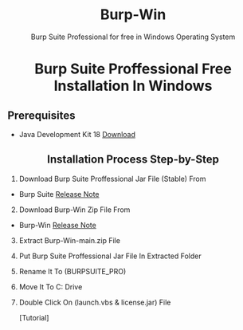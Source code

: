 <h1 align="center">Burp-Win </h1>
<p align="center">Burp Suite Professional for free in Windows Operating System</p>

<h1 align="center">Burp Suite Proffessional Free Installation In Windows  </h1>

 ## Prerequisites 
 - Java Development Kit 18 [Download](https://download.oracle.com/java/18/latest/jdk-18_windows-x64_bin.exe)
 
 <h2 align="center"> Installation Process Step-by-Step </h2>
 
 1. Download Burp Suite Proffessional Jar File (Stable) From 
 -  Burp Suite [Release Note](https://portswigger.net/burp/releases#professional) 
 2. Download Burp-Win Zip File From
 -  Burp-Win [Release Note](https://github.com/Kum4r-Princ3/Burp-Win/archive/refs/heads/main.zip) 
 3. Extract Burp-Win-main.zip File
 
 4. Put Burp Suite Proffessional Jar File In Extracted Folder
 
 5. Rename It To (BURPSUITE_PRO)
 
 6. Move It To C: Drive
 
 7. Double Click On (launch.vbs & license.jar) File
 
    [Tutorial]


